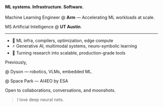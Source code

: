 #### ML systems. Infrastructure. Software.

Machine Learning Engineer @ **Arm** — Accelerating ML workloads at scale.  

MS Artificial Intelligence @ **UT Austin**.

---

- 🧠 ML infra, compilers, optimization, edge compute
- ⚡ Generative AI, multimodal systems, neuro-symbolic learning
- 🔧 Turning research into scalable, production-grade tools

Previously,

@ Dyson — robotics, VLMs, embedded ML.  

@ Space Park — AI4EO by ESA


Open to collaborations, conversations, and moonshots.

> I love deep neural nets.
